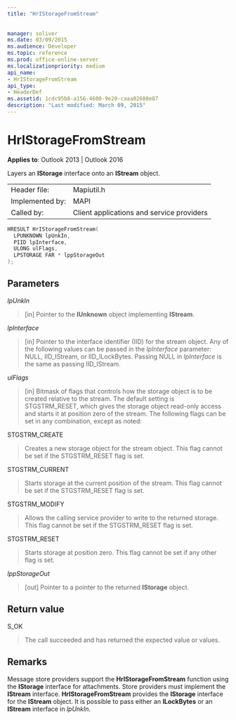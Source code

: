 ```yaml
---
title: "HrIStorageFromStream"
 
 
manager: soliver
ms.date: 03/09/2015
ms.audience: Developer
ms.topic: reference
ms.prod: office-online-server
ms.localizationpriority: medium
api_name:
- HrIStorageFromStream
api_type:
- HeaderDef
ms.assetid: 1cdc95b8-a156-4600-9e20-caaa02680e87
description: "Last modified: March 09, 2015"
---
```


# HrIStorageFromStream

  
  
**Applies to**: Outlook 2013 | Outlook 2016 
  
Layers an **IStorage** interface onto an **IStream** object. 
  
|||
|:-----|:-----|
|Header file:  <br/> |Mapiutil.h  <br/> |
|Implemented by:  <br/> |MAPI  <br/> |
|Called by:  <br/> |Client applications and service providers  <br/> |
   
```cpp
HRESULT HrIStorageFromStream(
  LPUNKNOWN lpUnkIn,
  PIID lpInterface,
  ULONG ulFlags,
  LPSTORAGE FAR * lppStorageOut
);
```

## Parameters

 _lpUnkIn_
  
> [in] Pointer to the **IUnknown** object implementing **IStream**. 
    
 _lpInterface_
  
> [in] Pointer to the interface identifier (IID) for the stream object. Any of the following values can be passed in the _lpInterface_ parameter: NULL, IID_IStream, or IID_ILockBytes. Passing NULL in  _lpInterface_ is the same as passing IID_IStream. 
    
 _ulFlags_
  
> [in] Bitmask of flags that controls how the storage object is to be created relative to the stream. The default setting is STGSTRM_RESET, which gives the storage object read-only access and starts it at position zero of the stream. The following flags can be set in any combination, except as noted:
    
STGSTRM_CREATE 
  
> Creates a new storage object for the stream object. This flag cannot be set if the STGSTRM_RESET flag is set. 
    
STGSTRM_CURRENT 
  
> Starts storage at the current position of the stream. This flag cannot be set if the STGSTRM_RESET flag is set. 
    
STGSTRM_MODIFY 
  
> Allows the calling service provider to write to the returned storage. This flag cannot be set if the STGSTRM_RESET flag is set. 
    
STGSTRM_RESET 
  
> Starts storage at position zero. This flag cannot be set if any other flag is set. 
    
 _lppStorageOut_
  
> [out] Pointer to a pointer to the returned **IStorage** object. 
    
## Return value

S_OK 
  
> The call succeeded and has returned the expected value or values.
    
## Remarks

Message store providers support the **HrIStorageFromStream** function using the **IStorage** interface for attachments. Store providers must implement the **IStream** interface. **HrIStorageFromStream** provides the **IStorage** interface for the **IStream** object. It is possible to pass either an **ILockBytes** or an **IStream** interface in  _lpUnkIn_. 
  

